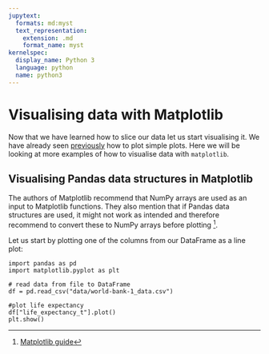 ```yaml
---
jupytext:
  formats: md:myst
  text_representation:
    extension: .md
    format_name: myst
kernelspec:
  display_name: Python 3
  language: python
  name: python3
---
```


# Visualising data with Matplotlib

Now that we have learned how to slice our data let us start visualising it.  We have already seen [previously](plots_lists.md) 
how to plot simple plots.  Here we will be looking at more examples of how to visualise data with `matplotlib`.

## Visualising Pandas data structures in Matplotlib
The authors of Matplotlib recommend that NumPy arrays are used as an input to Matplotlib functions. They also mention 
that if Pandas data structures are used, it might not work as intended and therefore recommend to convert these to
NumPy arrays before plotting [^refmatplotlib].

Let us start by plotting one of the columns from our DataFrame as a line plot:

```{code-cell} ipython3
import pandas as pd
import matplotlib.pyplot as plt

# read data from file to DataFrame 
df = pd.read_csv("data/world-bank-1_data.csv")

#plot life expectancy
df["life_expectancy_t"].plot()
plt.show()
```

[//]: # (## Saving image to file)


[^refmatplotlib]: [Matplotlib guide](https://matplotlib.org/stable/tutorials/introductory/quick_start.html#types-of-inputs-to-plotting-functions)
